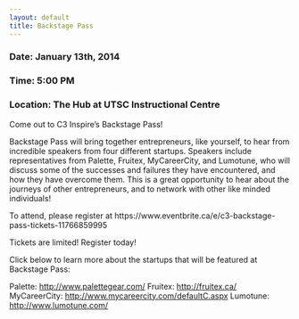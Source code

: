 ```yaml
---
layout: default
title: Backstage Pass
---
```

<div class="text-center">
	<h3>Date: January 13th, 2014</h3>
	<h3>Time: 5:00 PM</h3>
	<h3>Location: The Hub at UTSC Instructional Centre</h3>
</div>
<p class="lead">
	Come out to C3 Inspire’s Backstage Pass! </p>
<p class="lead">
	Backstage Pass will bring together entrepreneurs, like yourself, to hear from incredible speakers from four different startups. Speakers include representatives from Palette, Fruitex, MyCareerCity, and Lumotune, who will discuss some of the successes and failures they have encountered, and how they have overcome them. This is a great opportunity to hear about the journeys of other entrepreneurs, and to network with other like minded individuals!
</p>
<p class="lead">
	To attend, please register at https://www.eventbrite.ca/e/c3-backstage-pass-tickets-11766859995
</p>
<p class="lead">
	Tickets are limited! Register today!
</p>
<p class="lead">
	Click below to learn more about the startups that will be featured at Backstage Pass:
</p>
<p class="lead">
	Palette: <a href="http://www.palettegear.com/">http://www.palettegear.com/</a>
	Fruitex: <a href="http://fruitex.ca/">http://fruitex.ca/</a>
	MyCareerCity: <a href="http://www.mycareercity.com/defaultC.aspx">http://www.mycareercity.com/defaultC.aspx</a>
	Lumotune: <a href="http://www.lumotune.com/">http://www.lumotune.com/</a>
</p>

